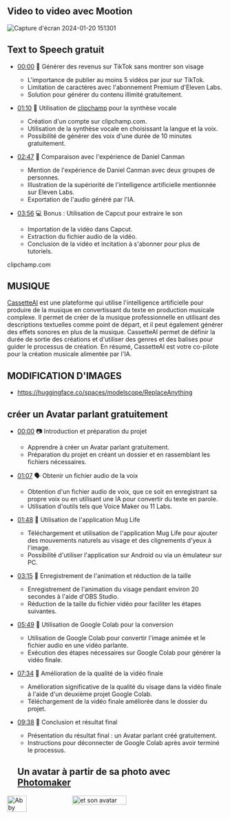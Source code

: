 ## Video to video avec Mootion
![Capture d'écran 2024-01-20 151301](https://github.com/jpbrasile/formationIA2.0/assets/8331027/aa3472d7-af13-479c-842c-70d8eb91a692)


## Text to Speech gratuit
- [00:00](https://www.youtube.com/watch?v=EvszOni8x8w&t=4s) 🎯 Générer des revenus sur TikTok sans montrer son visage
  - L'importance de publier au moins 5 vidéos par jour sur TikTok.
  - Limitation de caractères avec l'abonnement Premium d'Eleven Labs.
  - Solution pour générer du contenu illimité gratuitement.

- [01:10](https://www.youtube.com/watch?v=EvszOni8x8w&t=70s) 🤖 Utilisation de [clipchamp](clipchamp.com) pour la synthèse vocale
  - Création d'un compte sur clipchamp.com.
  - Utilisation de la synthèse vocale en choisissant la langue et la voix.
  - Possibilité de générer des voix d'une durée de 10 minutes gratuitement.

- [02:47](https://www.youtube.com/watch?v=EvszOni8x8w&t=167s) 🧠 Comparaison avec l'expérience de Daniel Canman
  - Mention de l'expérience de Daniel Canman avec deux groupes de personnes.
  - Illustration de la supériorité de l'intelligence artificielle mentionnée sur Eleven Labs.
  - Exportation de l'audio généré par l'IA.

- [03:56](https://www.youtube.com/watch?v=EvszOni8x8w&t=236s) 💻 Bonus : Utilisation de Capcut pour extraire le son
  - Importation de la vidéo dans Capcut.
  - Extraction du fichier audio de la vidéo.
  - Conclusion de la vidéo et incitation à s'abonner pour plus de tutoriels.

clipchamp.com

## MUSIQUE
[CassetteAI](https://cassetteai.com/dashboard) est une plateforme qui utilise l'intelligence artificielle pour produire de la musique en convertissant du texte en production musicale complexe. Il permet de créer de la musique professionnelle en utilisant des descriptions textuelles comme point de départ, et il peut également générer des effets sonores en plus de la musique. CassetteAI permet de définir la durée de sortie des créations et d'utiliser des genres et des balises pour guider le processus de création. En résumé, CassetteAI est votre co-pilote pour la création musicale alimentée par l'IA.

## MODIFICATION D'IMAGES 
- https://huggingface.co/spaces/modelscope/ReplaceAnything

## créer un Avatar parlant gratuitement 
- [00:00](https://www.youtube.com/watch?v=9JCcoSeOmfg&t=0s) 📷 Introduction et préparation du projet

  - Apprendre à créer un Avatar parlant gratuitement.
  - Préparation du projet en créant un dossier et en rassemblant les fichiers nécessaires.

- [01:07](https://www.youtube.com/watch?v=9JCcoSeOmfg&t=67s) 🗣️ Obtenir un fichier audio de la voix

  - Obtention d'un fichier audio de voix, que ce soit en enregistrant sa propre voix ou en utilisant une IA pour convertir du texte en parole.
  - Utilisation d'outils tels que Voice Maker ou 11 Labs.

- [01:48](https://www.youtube.com/watch?v=9JCcoSeOmfg&t=108s) 📱 Utilisation de l'application Mug Life

  - Téléchargement et utilisation de l'application Mug Life pour ajouter des mouvements naturels au visage et des clignements d'yeux à l'image.
  - Possibilité d'utiliser l'application sur Android ou via un émulateur sur PC.

- [03:15](https://www.youtube.com/watch?v=9JCcoSeOmfg&t=195s) 🎥 Enregistrement de l'animation et réduction de la taille

  - Enregistrement de l'animation du visage pendant environ 20 secondes à l'aide d'OBS Studio.
  - Réduction de la taille du fichier vidéo pour faciliter les étapes suivantes.

- [05:49](https://www.youtube.com/watch?v=9JCcoSeOmfg&t=349s) 🚀 Utilisation de Google Colab pour la conversion

  - Utilisation de Google Colab pour convertir l'image animée et le fichier audio en une vidéo parlante.
  - Exécution des étapes nécessaires sur Google Colab pour générer la vidéo finale.

- [07:34](https://www.youtube.com/watch?v=9JCcoSeOmfg&t=454s) 🧹 Amélioration de la qualité de la vidéo finale

  - Amélioration significative de la qualité du visage dans la vidéo finale à l'aide d'un deuxième projet Google Colab.
  - Téléchargement de la vidéo finale améliorée dans le dossier du projet.

- [09:38](https://www.youtube.com/watch?v=9JCcoSeOmfg&t=578s) 🎉 Conclusion et résultat final

  - Présentation du résultat final : un Avatar parlant créé gratuitement.
  - Instructions pour déconnecter de Google Colab après avoir terminé le processus.
 
  ## Un avatar à partir de sa photo avec [Photomaker](https://photo-maker.github.io/)
<div style="display:flex;">
  <img src="https://github.com/jpbrasile/formationIA2.0/assets/8331027/07c95571-5e0e-4780-8938-8f91e012c679)" alt="Abby" style="width: 30%; height: auto;"/>
  <img src="https://replicate.delivery/pbxt/cfDMVv1ILn0OKSuplUPQtwnMVYzwYGYAIDFZjDdN7EkeesckA/image_0.png" alt="et son avatar" style="width: 50%; height: auto;"/>
</div>

